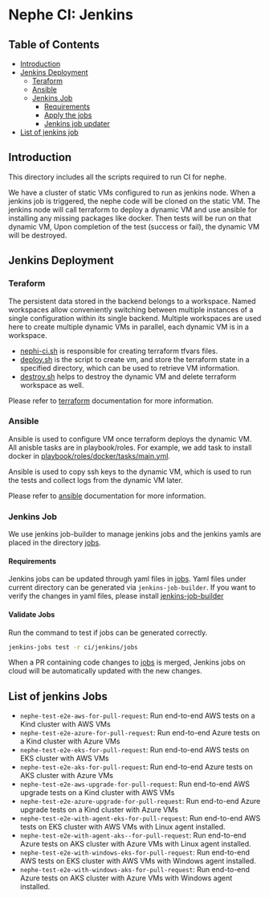 # Nephe CI: Jenkins

## Table of Contents

<!-- toc -->
- [Introduction](#introduction)
- [Jenkins Deployment](#jenkins-deployment)
  - [Teraform](#teraform)
  - [Ansible](#ansible)
  - [Jenkins Job](#jenkins-job)
    - [Requirements](#requirements)
    - [Apply the jobs](#apply-the-jobs)
    - [Jenkins job updater](#jenkins-job-updater)
- [List of jenkins job](#list-of-jenkins-jobs)
<!-- /toc -->

## Introduction

This directory includes all the scripts required to run CI for nephe.

We have a cluster of static VMs configured to run as jenkins node.  When a jenkins
job is triggered, the nephe code will be cloned on the static VM. The jenkins node
will call terraform to deploy a dynamic VM and use ansible for installing any missing
packages like docker. Then tests will be run on that dynamic VM, Upon completion
of the test (success or fail), the dynamic VM will be destroyed.

## Jenkins Deployment

### Teraform

The persistent data stored in the backend belongs to a workspace. Named workspaces allow
conveniently switching between multiple instances of a single configuration within its single
backend. Multiple workspaces are used here to create multiple dynamic VMs in parallel, each
dynamic VM is in a workspace.

- [nephi-ci.sh](./nephe-ci.sh) is responsible for creating terraform tfvars files.
- [deploy.sh](./deploy.sh) is the script to create vm, and store the terraform state
in a specified directory, which can be used to retrieve VM information.
- [destroy.sh](./destroy.sh) helps to destroy the dynamic VM and delete terraform workspace as well.

Please refer to [terraform](https://www.terraform.io/docs) documentation for more information.

### Ansible

Ansible is used to configure VM once terraform deploys the dynamic VM. All anisble
tasks are in playbook/roles. For example, we add task to install docker in
[playbook/roles/docker/tasks/main.yml](playbook/roles/docker/tasks/main.yml).

Ansible is used to copy ssh keys to the dynamic VM, which is used to run the tests
and collect logs from the dynamic VM later.

Please refer to [ansible](https://docs.ansible.com/) documentation for more information.

### Jenkins Job

We use jenkins job-builder to manage jenkins jobs and the jenkins yamls are placed in
the directory [jobs](./jobs).

#### Requirements

Jenkins jobs can be updated through yaml files in [jobs](./jobs).
Yaml files under current directory can be generated via `jenkins-job-builder`.
If you want to verify the changes in yaml files, please install
[jenkins-job-builder](https://jenkins-job-builder.readthedocs.io/en/latest/index.html)

#### Validate Jobs

Run the command to test if jobs can be generated correctly.

```bash
jenkins-jobs test -r ci/jenkins/jobs
```

When a PR containing code changes to [jobs](./jobs) is merged, Jenkins jobs on
cloud will be automatically updated with the new changes.

## List of jenkins Jobs

- `nephe-test-e2e-aws-for-pull-request`: Run end-to-end AWS tests on a Kind cluster with AWS VMs
- `nephe-test-e2e-azure-for-pull-request`: Run end-to-end Azure tests on a Kind cluster with Azure VMs
- `nephe-test-e2e-eks-for-pull-request`: Run end-to-end AWS tests on EKS cluster with AWS VMs
- `nephe-test-e2e-aks-for-pull-request`: Run end-to-end Azure tests on AKS cluster with Azure VMs
- `nephe-test-e2e-aws-upgrade-for-pull-request`: Run end-to-end AWS upgrade tests on a Kind cluster with AWS VMs
- `nephe-test-e2e-azure-upgrade-for-pull-request`: Run end-to-end Azure upgrade tests on a Kind cluster with Azure VMs
- `nephe-test-e2e-with-agent-eks-for-pull-request`: Run end-to-end AWS tests on EKS cluster with AWS VMs with Linux agent installed.
- `nephe-test-e2e-with-agent-aks--for-pull-request`: Run end-to-end Azure tests on AKS cluster with Azure VMs with Linux agent installed.
- `nephe-test-e2e-with-windows-eks-for-pull-request`: Run end-to-end AWS tests on EKS cluster with AWS VMs with Windows agent installed.
- `nephe-test-e2e-with-windows-aks-for-pull-request`: Run end-to-end Azure tests on AKS cluster with Azure VMs with Windows agent installed.
